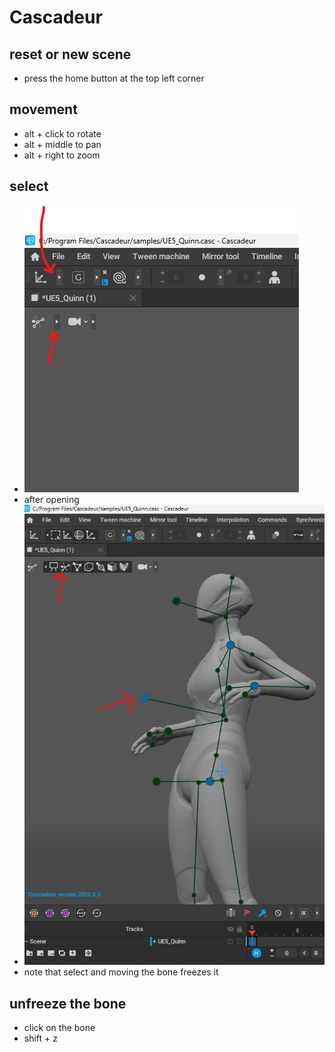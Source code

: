 # Cascadeur

## reset or new scene

- press the home button at the top left corner

## movement

- alt + click to rotate
- alt + middle to pan
- alt + right to zoom

## select

- <img src="./images/show-select-transform-panel.png">
- after opening
- <img src="./images/transform-armature-animation.png">
- note that select and moving the bone freezes it

## unfreeze the bone

- click on the bone
- shift + z
